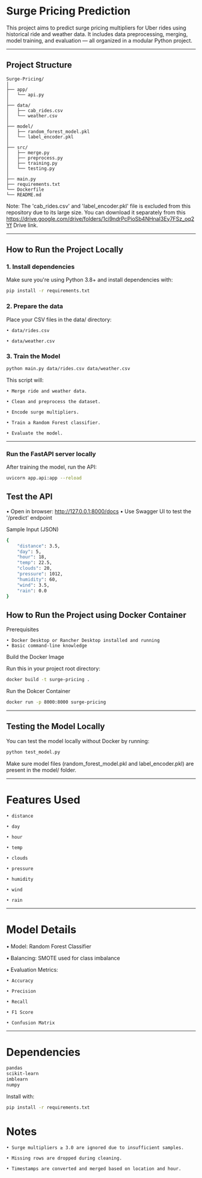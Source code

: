 # Surge Pricing Prediction

This project aims to predict surge pricing multipliers for Uber rides using historical ride and weather data. It includes data preprocessing, merging, model training, and evaluation — all organized in a modular Python project.

---

## Project Structure

```plaintext
Surge-Pricing/
│
├── app/
│   └── api.py              
│
├── data/
│   ├── cab_rides.csv
│   └── weather.csv
│
├── model/
│   ├── random_forest_model.pkl
│   └── label_encoder.pkl
│
├── src/
│   ├── merge.py  
│   ├── preprocess.py  
│   ├── training.py  
│   └── testing.py  
│
├── main.py
├── requirements.txt
└── Dockerfile
└── README.md
```
Note: The 'cab_rides.csv' and 'label_encoder.pkl' file is excluded from this repository due to its large size.
You can download it separately from this https://drive.google.com/drive/folders/1ci9ndrPcPioSb4NHnaI3Ey7FSz_oq2Yf Drive link.

---

##  How to Run the Project Locally

### 1.  Install dependencies

Make sure you're using Python 3.8+ and install dependencies with:

```bash
pip install -r requirements.txt
```

### 2.  Prepare the data
Place your CSV files in the data/ directory:

    • data/rides.csv

    • data/weather.csv


### 3. Train the Model

```bash
python main.py data/rides.csv data/weather.csv
```

This script will:

    • Merge ride and weather data.

    • Clean and preprocess the dataset.

    • Encode surge multipliers.

    • Train a Random Forest classifier.

    • Evaluate the model.

---

### Run the FastAPI server locally
After training the model, run the API:

```bash
uvicorn app.api:app --reload
```

## Test the API
• Open in browser: http://127.0.0.1:8000/docs
• Use Swagger UI to test the '/predict' endpoint

Sample Input (JSON)
```bash
{
    "distance": 3.5,
    "day": 5,
    "hour": 18,
    "temp": 22.5,
    "clouds": 20,
    "pressure": 1012,
    "humidity": 60,
    "wind": 3.5,
    "rain": 0.0
}
```

##  How to Run the Project using Docker Container

Prerequisites

    • Docker Desktop or Rancher Desktop installed and running
    • Basic command-line knowledge

Build the Docker Image

Run this in your project root directory:
```bash
docker build -t surge-pricing .
```
Run the Dokcer Container
```bash
docker run -p 8000:8000 surge-pricing
```

---

## Testing the Model Locally
You can test the model locally without Docker by running:

```bash
python test_model.py
```
Make sure model files (random_forest_model.pkl and label_encoder.pkl) are present in the model/ folder.

---


# Features Used
    • distance

    • day

    • hour

    • temp

    • clouds

    • pressure

    • humidity

    • wind

    • rain

---


# Model Details
 • Model: Random Forest Classifier

 • Balancing: SMOTE used for class imbalance

 • Evaluation Metrics:

    • Accuracy

    • Precision

    • Recall

    • F1 Score

    • Confusion Matrix

---


# Dependencies

```bash
pandas
scikit-learn
imblearn
numpy
```

Install with:

```bash
pip install -r requirements.txt
```

# Notes
    • Surge multipliers ≥ 3.0 are ignored due to insufficient samples.

    • Missing rows are dropped during cleaning.

    • Timestamps are converted and merged based on location and hour.
